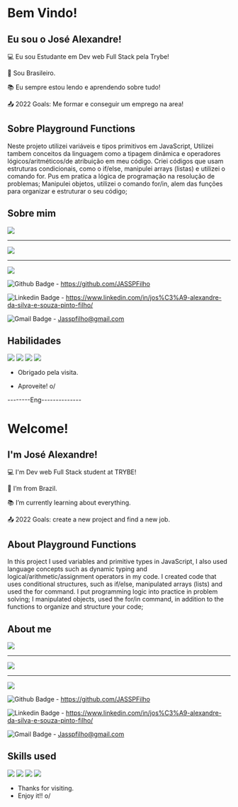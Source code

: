 # Bem Vindo!

 

## Eu sou o José Alexandre!

 

:computer: Eu sou Estudante em  Dev web Full Stack pela Trybe!

:house_with_garden: Sou Brasileiro.

:books: Eu sempre estou lendo e aprendendo sobre tudo!

:outbox_tray: 2022 Goals: Me formar e conseguir um emprego na area!

## Sobre Playground Functions 

Neste projeto utilizei variáveis e tipos primitivos em JavaScript,
Utilizei tambem conceitos da linguagem como a tipagem dinâmica e operadores lógicos/aritméticos/de atribuição em meu código.
Criei códigos que usam estruturas condicionais, como o if/else, manipulei arrays (listas) e utilizei o comando for.
Pus em pratica a lógica de programação na resolução de problemas;
Manipulei objetos, utilizei o comando for/in, alem das funções para organizar e estruturar o seu código;


## Sobre mim

![](https://github-readme-stats.vercel.app/api?username=josealexandre301428)
_______________________________________________________________
![](https://github-readme-stats.vercel.app/api/top-langs/?username=josealexandre301428)
_______________________________________________________________
![](https://github-profile-summary-cards.vercel.app/api/cards/profile-details?username=josealexandre301428&theme=vue)

![Github Badge](https://img.shields.io/badge/-Github-000?style=flat-square&logo=Github&logoColor=white&link=LINK_GIT) - https://github.com/JASSPFilho

![Linkedin Badge](https://img.shields.io/badge/LinkedIn-0077B5?style=for-the-badge&logo=linkedin&logoColor=white)  -  https://www.linkedin.com/in/jos%C3%A9-alexandre-da-silva-e-souza-pinto-filho/

![Gmail Badge](https://img.shields.io/badge/Gmail-D14836?style=for-the-badge&logo=gmail&logoColor=white) - Jasspfilho@gmail.com

## Habilidades

 ![](https://img.shields.io/badge/HTML5-E34F26?style=for-the-badge&logo=html5&logoColor=white)
 ![](https://img.shields.io/badge/CSS3-1572B6?style=for-the-badge&logo=css3&logoColor=white)
 ![](https://img.shields.io/badge/JavaScript-323330?style=for-the-badge&logo=javascript&logoColor=F7DF1E)
 ![](https://img.shields.io/badge/eslint-3A33D1?style=for-the-badge&logo=eslint&logoColor=white)


- Obrigado pela visita.

- Aproveite! o/


--------Eng--------------



# Welcome!

 

## I'm José Alexandre!

 

:computer: I'm Dev web Full Stack student at TRYBE!

:house_with_garden: I’m from Brazil.

:books: I’m currently learning about everything.

:outbox_tray: 2022 Goals: create a new project and find a new job.

## About Playground Functions 

In this project I used variables and primitive types in JavaScript,
I also used language concepts such as dynamic typing and logical/arithmetic/assignment operators in my code.
I created code that uses conditional structures, such as if/else, manipulated arrays (lists) and used the for command.
I put programming logic into practice in problem solving;
I manipulated objects, used the for/in command, in addition to the functions to organize and structure your code;

## About me

![](https://github-readme-stats.vercel.app/api?username=josealexandre301428)
_______________________________________________________________
![](https://github-readme-stats.vercel.app/api/top-langs/?username=josealexandre301428)
_______________________________________________________________
![](https://github-profile-summary-cards.vercel.app/api/cards/profile-details?username=josealexandre301428&theme=vue)

![Github Badge](https://img.shields.io/badge/-Github-000?style=flat-square&logo=Github&logoColor=white&link=LINK_GIT) - https://github.com/JASSPFilho

![Linkedin Badge](https://img.shields.io/badge/LinkedIn-0077B5?style=for-the-badge&logo=linkedin&logoColor=white)  -  https://www.linkedin.com/in/jos%C3%A9-alexandre-da-silva-e-souza-pinto-filho/

![Gmail Badge](https://img.shields.io/badge/Gmail-D14836?style=for-the-badge&logo=gmail&logoColor=white) - Jasspfilho@gmail.com

## Skills used

 ![](https://img.shields.io/badge/HTML5-E34F26?style=for-the-badge&logo=html5&logoColor=white)
 ![](https://img.shields.io/badge/CSS3-1572B6?style=for-the-badge&logo=css3&logoColor=white)
 ![](https://img.shields.io/badge/JavaScript-323330?style=for-the-badge&logo=javascript&logoColor=F7DF1E)
 ![](https://img.shields.io/badge/eslint-3A33D1?style=for-the-badge&logo=eslint&logoColor=white)




- Thanks for visiting.
- Enjoy it!! o/
